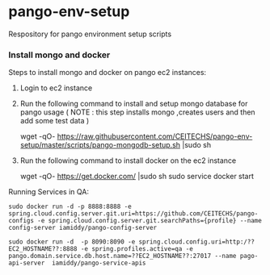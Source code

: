 # pango-env-setup
Respository for pango environment setup scripts

### Install mongo and docker

Steps to install mongo and docker on pango ec2 instances:

1) Login to ec2 instance

2) Run the following command to install and setup mongo database  for pango usage
   ( NOTE : this step installs mongo ,creates users and then add some test data )
   
    wget -qO- https://raw.githubusercontent.com/CEITECHS/pango-env-setup/master/scripts/pango-mongodb-setup.sh |sudo sh

3) Run the following command to install docker on the ec2 instance

     wget -qO- https://get.docker.com/ |sudo sh
     sudo service docker  start
     
Running Services in QA: 

`sudo docker run -d -p 8888:8888 -e spring.cloud.config.server.git.uri=https://github.com/CEITECHS/pango-configs -e spring.cloud.config.server.git.searchPaths={profile} --name config-server iamiddy/pango-config-server` 

`sudo docker run -d  -p 8090:8090 -e spring.cloud.config.uri=http:/??EC2_HOSTNAME??:8888 -e spring.profiles.active=qa -e pango.domain.service.db.host.name=??EC2_HOSTNAME??:27017 --name pago-api-server  iamiddy/pango-service-apis`




